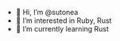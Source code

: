 - 👋 Hi, I’m @sutonea
- 👀 I’m interested in Ruby, Rust
- 🌱 I’m currently learning Rust
<!-- - 💞️ I’m looking to collaborate on ... -->
<!--- - 📫 How to reach me ... --->

<!---
sutonea/sutonea is a ✨ special ✨ repository because its `README.md` (this file) appears on your GitHub profile.
You can click the Preview link to take a look at your changes.
--->
